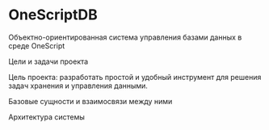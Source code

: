 # OneScriptDB
Объектно-ориентированная система управления базами данных в среде OneScript

Цели и задачи проекта

Цель проекта: разработать простой и удобный инструмент для решения задач хранения и управления данными.
 

Базовые сущности и взаимосвязи между ними

Архитектура системы
